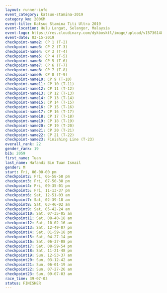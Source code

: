 ```yaml
---
layout: runner-info 
event_category: katsuo-stamina-2019 
category_km: 200KM 
event-title: Katsuo Stamina Titi Ultra 2019 
event-location: Hulu Langat, Selangor, Malaysia 
event-logo: https://res.cloudinary.com/dykbosktl/image/upload/v1573614825/Logo/Logo_p7ft6n.png
event-date: 03-15-2019 
checkpoint-name2: CP 1 (T-2) 
checkpoint-name3: CP 2 (T-3) 
checkpoint-name4: CP 3 (T-4) 
checkpoint-name5: CP 4 (T-5) 
checkpoint-name6: CP 5 (T-6) 
checkpoint-name7: CP 6 (T-7) 
checkpoint-name8: CP 7 (T-8) 
checkpoint-name9: CP 8 (T-9) 
checkpoint-name10: CP 9 (T-10) 
checkpoint-name11: CP 10 (T-11) 
checkpoint-name12: CP 11 (T-12) 
checkpoint-name13: CP 12 (T-13) 
checkpoint-name14: CP 13 (T-14) 
checkpoint-name15: CP 14 (T-15) 
checkpoint-name16: CP 15 (T-16) 
checkpoint-name17: CP 16 (T-17) 
checkpoint-name18: CP 17 (T-18) 
checkpoint-name19: CP 18 (T-19) 
checkpoint-name20: CP 19 (T-20) 
checkpoint-name21: CP 20 (T-21) 
checkpoint-name22: CP 21 (T-22) 
checkpoint-name23: Finishing Line (T-23) 
overall_rank: 22
gender_rank: 19
bib: 2059
first_name: Tuan
last_name: Hafandi Bin Tuan Ismail
gender: M
start: Fri, 06-00-00 pm
checkpoint2: Fri, 06-58-58 pm
checkpoint3: Fri, 07-50-38 pm
checkpoint4: Fri, 09-35-01 pm
checkpoint5: Fri, 11-13-37 pm
checkpoint6: Sat, 12-51-03 am
checkpoint7: Sat, 02-39-18 am
checkpoint8: Sat, 03-46-02 am
checkpoint9: Sat, 05-42-24 am
checkpoint10: Sat, 07-35-05 am
checkpoint11: Sat, 08-40-18 am
checkpoint12: Sat, 10-02-16 am
checkpoint13: Sat, 12-49-07 pm
checkpoint14: Sat, 01-59-18 pm
checkpoint15: Sat, 04-27-14 pm
checkpoint16: Sat, 06-37-08 pm
checkpoint17: Sat, 08-59-54 pm
checkpoint18: Sat, 11-21-48 pm
checkpoint19: Sun, 12-53-37 am
checkpoint20: Sun, 03-12-42 am
checkpoint21: Sun, 06-01-19 am
checkpoint22: Sun, 07-27-26 am
checkpoint23: Sun, 09-07-03 am
race_time: 39-07-03
status: FINISHER
---
```

